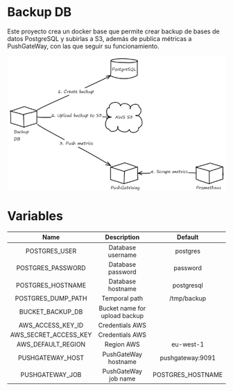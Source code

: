# Backup DB
Este proyecto crea un docker base que permite crear backup de
bases de datos PostgreSQL y subirlas a S3, además de publica
métricas a PushGateWay, con las que seguir su funcionamiento.

![alt schema-db](images/schema-backup-db.png)

# Variables
|          Name         	|          Description          	|      Default      	|
|:---------------------:	|:-----------------------------:	|:-----------------:	|
| POSTGRES_USER         	| Database username             	| postgres          	|
| POSTGRES_PASSWORD     	| Database password             	| password          	|
| POSTGRES_HOSTNAME     	| Database hostname             	| postgresql        	|
| POSTGRES_DUMP_PATH    	| Temporal path                 	| /tmp/backup       	|
| BUCKET_BACKUP_DB      	| Bucket name for upload backup 	|                   	|
| AWS_ACCESS_KEY_ID     	| Credentials AWS               	|                   	|
| AWS_SECRET_ACCESS_KEY 	| Credentials AWS               	|                   	|
| AWS_DEFAULT_REGION    	| Region AWS                    	| eu-west-1         	|
| PUSHGATEWAY_HOST      	| PushGateWay hostname          	| pushgateway:9091  	|
| PUSHGATEWAY_JOB       	| PushGateWay job name          	| POSTGRES_HOSTNAME 	|